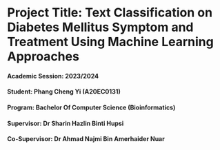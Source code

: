 # Project Title: Text Classification on Diabetes Mellitus Symptom and Treatment Using Machine Learning Approaches
#### Academic Session: 2023/2024
#### Student: Phang Cheng Yi (A20EC0131)
#### Program: Bachelor Of Computer Science (Bioinformatics)
#### Supervisor: Dr Sharin Hazlin Binti Hupsi
#### Co-Supervisor: Dr Ahmad Najmi Bin Amerhaider Nuar

